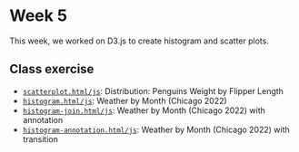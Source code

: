 
# Week 5

This week, we worked on D3.js to create histogram and scatter plots.

## Class exercise

- [`scatterplot.html/js`](https://ayakow1.github.io/CAPP30239_FA22/week_05/scatterplot.html): Distribution: Penguins Weight by Flipper Length
- [`histogram.html/js`](https://ayakow1.github.io/CAPP30239_FA22/week_05/histogram.html): Weather by Month (Chicago 2022)
- [`histogram-join.html/js`](https://ayakow1.github.io/CAPP30239_FA22/week_05/histogram-join.html): Weather by Month (Chicago 2022) with annotation
- [`histogram-annotation.html/js`](https://ayakow1.github.io/CAPP30239_FA22/week_05/histogram-annotation.html): Weather by Month (Chicago 2022) with transition
